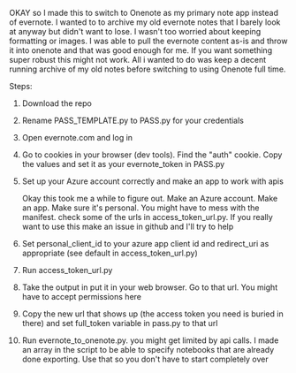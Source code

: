 OKAY so I made this to switch to Onenote as my primary note app instead of evernote. I wanted to to archive my old evernote notes that I barely look at anyway but didn't want to lose. I wasn't too worried about keeping formatting or images. I was able to pull the evernote content as-is and throw it into onenote and that was good enough for me. If you want something super robust this might not work. All i wanted to do was keep a decent running archive of my old notes before switching to using Onenote full time.

Steps:
1. Download the repo
2. Rename PASS_TEMPLATE.py to PASS.py for your credentials
3. Open evernote.com and log in 
4. Go to cookies in your browser (dev tools). Find the "auth" cookie. Copy the values and set it as your evernote_token in PASS.py
5. Set up your Azure account correctly and make an app to work with apis
    
    Okay this took me a while to figure out. Make an Azure account. Make an app. Make sure it's personal. You might have to mess with the manifest. check some of the urls in access_token_url.py. If you really want to use this make an issue in github and I'll try to help
6. Set personal_client_id to your azure app client id and redirect_uri as appropriate (see default in access_token_url.py)
7. Run access_token_url.py
8. Take the output in put it in your web browser. Go to that url. You might have to accept permissions here
9. Copy the new url that shows up (the access token you need is buried in there) and set full_token variable in pass.py to that url
10. Run evernote_to_onenote.py. you might get limited by api calls. I made an array in the script to be able to specify notebooks that are already done exporting. Use that so you don't have to start completely over